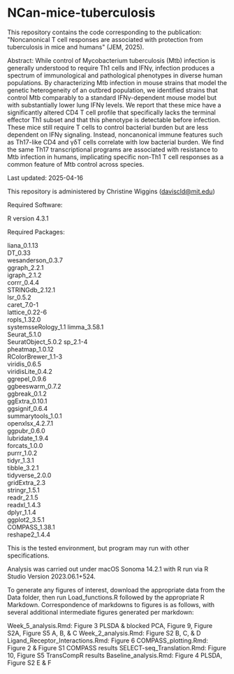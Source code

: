 # NCan-mice-tuberculosis
This repository contains the code corresponding to the publication: "Noncanonical T cell responses are associated with protection from tuberculosis in mice and humans" (JEM, 2025).

Abstract: While control of Mycobacterium tuberculosis (Mtb) infection is generally understood to require Th1 cells and IFNγ, infection produces a spectrum of immunological and pathological phenotypes in diverse human populations. By characterizing Mtb infection in mouse strains that model the genetic heterogeneity of an outbred population, we identified strains that control Mtb comparably to a standard IFNγ-dependent mouse model but with substantially lower lung IFNγ levels. We report that these mice have a significantly altered CD4 T cell profile that specifically lacks the terminal effector Th1 subset and that this phenotype is detectable before infection. These mice still require T cells to control bacterial burden but are less dependent on IFNγ signaling. Instead, noncanonical immune features such as Th17-like CD4 and γδT cells correlate with low bacterial burden. We find the same Th17 transcriptional programs are associated with resistance to Mtb infection in humans, implicating specific non-Th1 T cell responses as a common feature of Mtb control across species.

Last updated: 2025-04-16

This repository is administered by Christine Wiggins (daviscld@mit.edu)

Required Software:

R version 4.3.1

Required Packages:

liana_0.1.13        
DT_0.33             
wesanderson_0.3.7   
ggraph_2.2.1        
igraph_2.1.2       
corrr_0.4.4         
STRINGdb_2.12.1     
lsr_0.5.2           
caret_7.0-1         
lattice_0.22-6     
ropls_1.32.0        
systemsseRology_1.1 
limma_3.58.1        
Seurat_5.1.0        
SeuratObject_5.0.2 
sp_2.1-4            
pheatmap_1.0.12     
RColorBrewer_1.1-3  
viridis_0.6.5       
viridisLite_0.4.2  
ggrepel_0.9.6       
ggbeeswarm_0.7.2    
ggbreak_0.1.2       
ggExtra_0.10.1      
ggsignif_0.6.4     
summarytools_1.0.1  
openxlsx_4.2.7.1    
ggpubr_0.6.0        
lubridate_1.9.4     
forcats_1.0.0      
purrr_1.0.2         
tidyr_1.3.1         
tibble_3.2.1        
tidyverse_2.0.0     
gridExtra_2.3      
stringr_1.5.1       
readr_2.1.5         
readxl_1.4.3        
dplyr_1.1.4         
ggplot2_3.5.1      
COMPASS_1.38.1      
reshape2_1.4.4  

This is the tested environment, but program may run with other specifications.

Analysis was carried out under macOS Sonoma 14.2.1 with R run via R Studio Version 2023.06.1+524.

To generate any figures of interest, download the appropriate data from the Data folder, then run Load_functions.R followed by the appropriate R Markdown. Correspondence of markdowns to figures is as follows, with several additional intermediate figures generated per markdown:

Week_5_analysis.Rmd: Figure 3 PLSDA & blocked PCA, Figure 9, Figure S2A, Figure S5 A, B, & C
Week_2_analysis.Rmd: Figure S2 B, C, & D
Ligand_Receptor_Interactions.Rmd: Figure 6
COMPASS_plotting.Rmd: Figure 2 & Figure S1 COMPASS results
SELECT-seq_Translation.Rmd: Figure 10, Figure S5 TransCompR results
Baseline_analysis.Rmd: Figure 4 PLSDA, Figure S2 E & F
